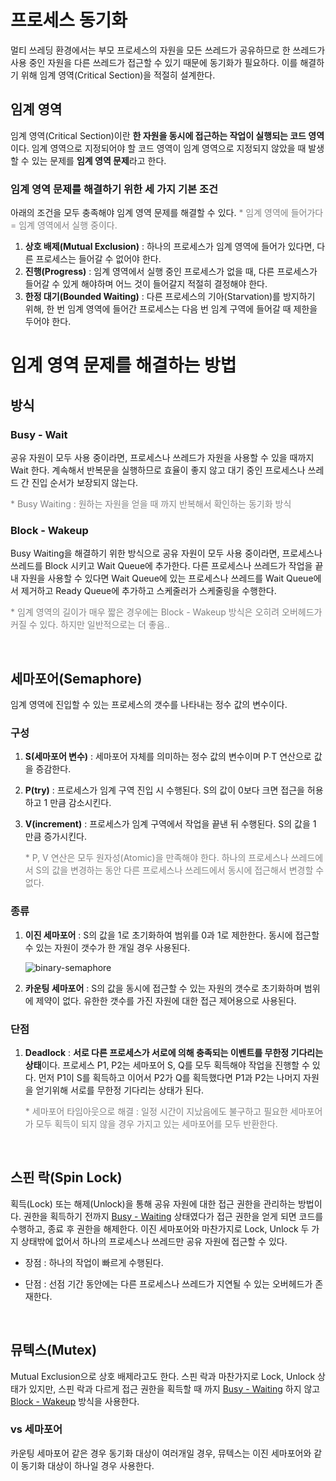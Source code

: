 # 프로세스 동기화

멀티 쓰레딩 환경에서는 부모 프로세스의 자원을 모든 쓰레드가 공유하므로 한 쓰레드가 사용 중인 자원을 다른 쓰레드가 접근할 수 있기 때문에 동기화가 필요하다. 이를 해결하기 위해 임계 영역(Critical Section)을 적절히 설계한다.

## 임계 영역

임계 영역(Critical Section)이란 **한 자원을 동시에 접근하는 작업이 실행되는 코드 영역**이다. 임계 영역으로 지정되어야 할 코드 영역이 임계 영역으로 지정되지 않았을 때 발생할 수 있는 문제를 **임계 영역 문제**라고 한다.

### 임계 영역 문제를 해결하기 위한 세 가지 기본 조건

아래의 조건을 모두 충족해야 임계 영역 문제를 해결할 수 있다. <span style="color:gray">* 임계 영역에 들어가다 = 임계 영역에서 실행 중이다.</span>

1. **상호 배제(Mutual Exclusion)** : 하나의 프로세스가 임계 영역에 들어가 있다면, 다른 프로세스는 들어갈 수 없어야 한다.
2. **진행(Progress)** : 임계 영역에서 실행 중인 프로세스가 없을 때, 다른 프로세스가 들어갈 수 있게 해야하며 어느 것이 들어갈지 적절히 결정해야 한다.
3. **한정 대기(Bounded Waiting)** : 다른 프로세스의 기아(Starvation)를 방지하기 위해, 한 번 임계 영역에 들어간 프로세스는 다음 번 임계 구역에 들어갈 때 제한을 두어야 한다.

# 임계 영역 문제를 해결하는 방법

## 방식

### **Busy - Wait**

공유 자원이 모두 사용 중이라면, 프로세스나 쓰레드가 자원을 사용할 수 있을 때까지 Wait 한다. 계속해서 반복문을 실행하므로 효율이 좋지 않고 대기 중인 프로세스나 쓰레드 간 진입 순서가 보장되지 않는다.

<span style="color:gray">* Busy Waiting : 원하는 자원을 얻을 때 까지 반복해서 확인하는 동기화 방식</span>

### **Block - Wakeup**

Busy Waiting을 해결하기 위한 방식으로 공유 자원이 모두 사용 중이라면, 프로세스나 쓰레드를 Block 시키고 Wait Queue에 추가한다. 다른 프로세스나 쓰레드가 작업을 끝내 자원을 사용할 수 있다면 Wait Queue에 있는 프로세스나 쓰레드를 Wait Queue에서 제거하고 Ready Queue에 추가하고 스케줄러가 스케줄링을 수행한다.

<span style="color:gray">* 임계 영역의 길이가 매우 짧은 경우에는 Block - Wakeup 방식은 오히려 오버헤드가 커질 수 있다. 하지만 일반적으로는 더 좋음..</span>

&nbsp;
## **세마포어(Semaphore)**

임계 영역에 진입할 수 있는 프로세스의 갯수를 나타내는 정수 값의 변수이다.

### **구성**

1. **S(세마포어 변수)** : 세마포어 자체를 의미하는 정수 값의 변수이며 P∙T 연산으로 값을 증감한다.
2. **P(try)** : 프로세스가 임계 구역 진입 시 수행된다. S의 값이 0보다 크면 접근을 허용하고 1 만큼 감소시킨다.
3. **V(increment)** : 프로세스가 임계 구역에서 작업을 끝낸 뒤 수행된다. S의 값을 1 만큼 증가시킨다.

    <span style="color:gray">* P, V 연산은 모두 원자성(Atomic)을 만족해야 한다. 하나의 프로세스나 쓰레드에서 S의 값을 변경하는 동안 다른 프로세스나 쓰레드에서 동시에 접근해서 변경할 수 없다.</span>

### **종류**

1. **이진 세마포어** : S의 값을 1로 초기화하여 범위를 0과 1로 제한한다. 동시에 접근할 수 있는 자원이 갯수가 한 개일 경우 사용된다.
    
    ![binary-semaphore](https://user-images.githubusercontent.com/61190690/166910108-aed3d133-05cd-41a6-b681-7b637484342e.png)
    
2. **카운팅 세마포어** : S의 값을 동시에 접근할 수 있는 자원의 갯수로 초기화하며 범위에 제약이 없다. 유한한 갯수를 가진 자원에 대한 접근 제어용으로 사용된다.

### **단점**

1. **Deadlock** : **서로 다른 프로세스가 서로에 의해 충족되는 이벤트를 무한정 기다리는 상태**이다. 프로세스 P1, P2는 세마포어 S, Q를 모두 획득해야 작업을 진행할 수 있다. 먼저 P1이 S를 획득하고 이어서 P2가 Q를 획득했다면 P1과 P2는 나머지 자원을 얻기위해 서로를 무한정 기다리는 상태가 된다.
    
    <span style="color:gray">* 세마포어 타임아웃으로 해결 : 일정 시간이 지났음에도 불구하고 필요한 세마포어가 모두 획득이 되지 않을 경우 가지고 있는 세마포어를 모두 반환한다.</span>

&nbsp;
## 스핀 락(Spin Lock)

획득(Lock) 또는 해제(Unlock)을 통해 공유 자원에 대한 접근 권한을 관리하는 방법이다. 권한을 획득하기 전까지 [Busy - Waiting](%E1%84%91%E1%85%B3%E1%84%85%E1%85%A9%E1%84%89%E1%85%A6%E1%84%89%E1%85%B3%20%E1%84%83%E1%85%A9%E1%86%BC%E1%84%80%E1%85%B5%E1%84%92%E1%85%AA%2072b460343b054dbbb32d5e9999fe172e.md) 상태였다가 접근 권한을 얻게 되면 코드를 수행하고, 종료 후 권한을 해제한다. 이진 세마포어와 마찬가지로 Lock, Unlock 두 가지 상태밖에 없어서 하나의 프로세스나 쓰레드만 공유 자원에 접근할 수 있다.

- 장점 : 하나의 작업이 빠르게 수행된다.

- 단점 : 선점 기간 동안에는 다른 프로세스나 쓰레드가 지연될 수 있는 오버헤드가 존재한다.

&nbsp;
## 뮤텍스(Mutex)

Mutual Exclusion으로 상호 배제라고도 한다. 스핀 락과 마찬가지로 Lock, Unlock 상태가 있지만, 스핀 락과 다르게 접근 권한을 획득할 때 까지 [Busy - Waiting](%E1%84%91%E1%85%B3%E1%84%85%E1%85%A9%E1%84%89%E1%85%A6%E1%84%89%E1%85%B3%20%E1%84%83%E1%85%A9%E1%86%BC%E1%84%80%E1%85%B5%E1%84%92%E1%85%AA%2072b460343b054dbbb32d5e9999fe172e.md) 하지 않고 [Block - Wakeup](%E1%84%91%E1%85%B3%E1%84%85%E1%85%A9%E1%84%89%E1%85%A6%E1%84%89%E1%85%B3%20%E1%84%83%E1%85%A9%E1%86%BC%E1%84%80%E1%85%B5%E1%84%92%E1%85%AA%2072b460343b054dbbb32d5e9999fe172e.md) 방식을 사용한다.

### vs 세마포어

카운팅 세마포어 같은 경우 동기화 대상이 여러개일 경우, 뮤텍스는 이진 세마포어와 같이 동기화 대상이 하나일 경우 사용한다.